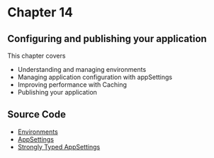 # Chapter 14

## Configuring and publishing your application

This chapter covers

- Understanding and managing environments
- Managing application configuration with appSettings
- Improving performance with Caching
- Publishing your application


## Source Code 

- [Environments](https://github.com/mikebrind/Razor-Pages-In-Action/tree/main/Chapter14/Environments) 
- [AppSettings](https://github.com/mikebrind/Razor-Pages-In-Action/tree/main/Chapter14/AppSettings)
- [Strongly Typed AppSettings](https://github.com/mikebrind/Razor-Pages-In-Action/tree/main/Chapter14/AppSettingsStronglyTyped)